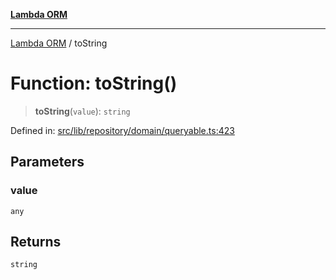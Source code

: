 [**Lambda ORM**](../README.md)

***

[Lambda ORM](../README.md) / toString

# Function: toString()

> **toString**(`value`): `string`

Defined in: [src/lib/repository/domain/queryable.ts:423](https://github.com/lambda-orm/lambdaorm-base/blob/5f10bdc7d0f008296efbcbe89bc2bf1ed03aaaef/src/lib/repository/domain/queryable.ts#L423)

## Parameters

### value

`any`

## Returns

`string`
